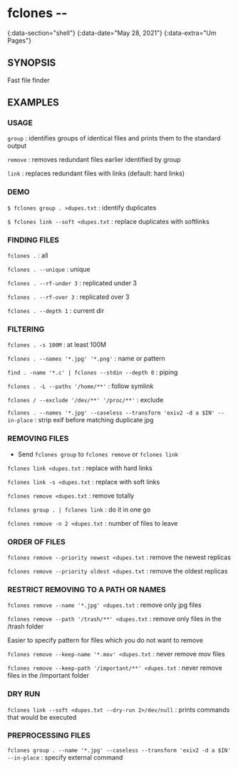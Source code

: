 # fclones --
{:data-section="shell"}
{:data-date="May 28, 2021"}
{:data-extra="Um Pages"}

## SYNOPSIS
Fast file finder

## EXAMPLES

### USAGE

`group`
: identifies groups of identical files and prints them to the standard output

`remove`
: removes redundant files earlier identified by group

`link`
: replaces redundant files with links (default: hard links)


### DEMO

`$ fclones group . >dupes.txt`
: identify duplicates

`$ fclones link --soft <dupes.txt`
: replace duplicates with softlinks

### FINDING FILES

`fclones .`
: all

`fclones . --unique`
: unique

`fclones . --rf-under 3`
: replicated under 3

`fclones . --rf-over 3`
: replicated over 3

`fclones . --depth 1`
: current dir

### FILTERING

`fclones . -s 100M`
: at least 100M

`fclones . --names '*.jpg' '*.png'`
: name or pattern

`find . -name '*.c' | fclones --stdin --depth 0`
: piping

`fclones . -L --paths '/home/**'`
: follow symlink

`fclones / --exclude '/dev/**' '/proc/**'`
: exclude

`fclones . --names '*.jpg' --caseless --transform 'exiv2 -d a $IN' --in-place`
: strip exif before matching duplicate jpg

### REMOVING FILES

* Send `fclones group` to `fclones remove` or `fclones link`

`fclones link <dupes.txt`
: replace with hard links

`fclones link -s <dupes.txt`
: replace with soft links

`fclones remove <dupes.txt`
: remove totally

`fclones group . | fclones link`
: do it in one go

`fclones remove -n 2 <dupes.txt`
: number of files to leave

### ORDER OF FILES

`fclones remove --priority newest <dupes.txt`
: remove the newest replicas

`fclones remove --priority oldest <dupes.txt`
: remove the oldest replicas

### RESTRICT REMOVING TO A PATH OR NAMES

`fclones remove --name '*.jpg' <dupes.txt`
: remove only jpg files

`fclones remove --path '/trash/**' <dupes.txt`
: remove only files in the /trash folder

Easier to specify pattern for files which you do not want to remove

`fclones remove --keep-name '*.mov' <dupes.txt`
: never remove mov files

`fclones remove --keep-path '/important/**' <dupes.txt`
: never remove files in the /important folder

### DRY RUN

`fclones link --soft <dupes.txt --dry-run 2>/dev/null`
: prints commands that would be executed

### PREPROCESSING FILES

`fclones group . --name '*.jpg' --caseless --transform 'exiv2 -d a $IN' --in-place`
: specify external command
